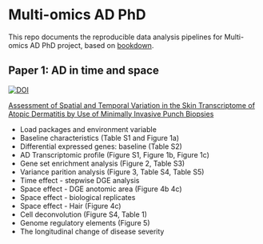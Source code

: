 # Multi-omics AD PhD

This repo documents the reproducible data analysis pipelines for Multi-omics AD PhD project, based on [bookdown](https://github.com/rstudio/bookdown).

## Paper 1: AD in time and space
[![DOI](https://zenodo.org/badge/DOI/10.5281/zenodo.5819663.svg)](https://doi.org/10.5281/zenodo.5819663)

[Assessment of Spatial and Temporal Variation in the Skin Transcriptome of Atopic Dermatitis by Use of Minimally Invasive Punch Biopsies](02-AD-transcriptomics-time-space.Rmd)

* Load packages and environment variable
* Baseline characteristics (Table S1 and Figure 1a)
* Differential expressed genes: baseline (Table S2)
* AD Transcriptomic profile (Figure S1, Figure 1b, Figure 1c)
* Gene set enrichment analysis (Figure 2, Table S3)
* Variance parition analysis (Figure 3, Table S4, Table S5)
* Time effect - stepwise DGE analysis
* Space effect - DGE anotomic area (Figure 4b 4c)
* Space effect - biological replicates
* Space effect - Hair (Figure 4c)
* Cell deconvolution (Figure S4, Table 1)
* Genome regulatory elements (Figure 5)
* The longitudinal change of disease severity